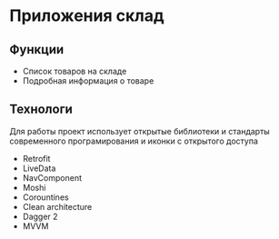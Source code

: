 # Приложения склад

## Функции
- Список товаров на складе
- Подробная информация о товаре

## Технологи
Для работы проект использует открытые библиотеки и стандарты современного програмирования и иконки с открытого доступа
- Retrofit
- LiveData
- NavСomponent
- Moshi
- Corountines
- Clean architecture
- Dagger 2
- MVVM


